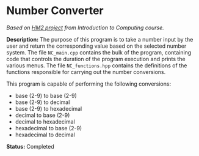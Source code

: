 # Number Converter
_Based on [HM2 project](https://github.com/TahBee03/HM2) from Introduction to Computing course._

**Description:** The purpose of this program is to take a number input by the user and return the corresponding value based on the selected number system. The file `NC_main.cpp` contains the bulk of the program, containing code that controls the duration of the program execution and prints the various menus. The file `NC_functions.hpp` contains the definitions of the functions responsible for carrying out the number conversions.

This program is capable of performing the following conversions:
* base (2-9) to base (2-9)
* base (2-9) to decimal
* base (2-9) to hexadecimal
* decimal to base (2-9)
* decimal to hexadecimal
* hexadecimal to base (2-9)
* hexadecimal to decimal

**Status:** Completed
